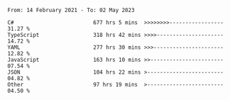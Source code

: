 <!-- [![Top Langs](https://github-readme-stats.vercel.app/api/top-langs/?username=thititongumpun&layout=compact&langs_count=7&theme=prussian)](https://github.com/thititongumpun)
[![Anurag's GitHub stats](https://github-readme-stats.vercel.app/api?username=thititongumpun&hide=stars&show_icons=true&theme=prussian)](https://github.com/thititongumpun) -->

<!--START_SECTION:waka-->

```text
From: 14 February 2021 - To: 02 May 2023

C#                         677 hrs 5 mins  >>>>>>>>-----------------   31.27 %
TypeScript                 318 hrs 42 mins >>>>---------------------   14.72 %
YAML                       277 hrs 30 mins >>>----------------------   12.82 %
JavaScript                 163 hrs 10 mins >>-----------------------   07.54 %
JSON                       104 hrs 22 mins >------------------------   04.82 %
Other                      97 hrs 19 mins  >------------------------   04.50 %
```

<!--END_SECTION:waka-->

